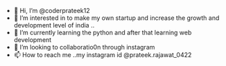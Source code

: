 - 👋 Hi, I’m @coderprateek12
- 👀 I’m interested in to make my own startup and increase the growth and development level of india ..
- 🌱 I’m currently learning the python and after that learning web development
- 💞️ I’m looking to collaboratio0n through instagram
- 📫 How to reach me ..my instagram id @prateek.rajawat_0422

<!---
coderprateek12/coderprateek12 is a ✨ special ✨ repository because its `README.md` (this file) appears on your GitHub profile.
You can click the Preview link to take a look at your changes.
--->

